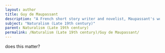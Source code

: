 ```yaml
---
layout: author
title: Guy de Maupassant
description: "A French short story writer and novelist, Maupassant's works often illustrate the harsh realities of life and nature, as seen in stories like 'The Necklace' and 'Boule de Suif', emphasizing his Naturalist approach."
subject: "Naturalism (Late 19th century)"
parent: Naturalism (Late 19th century)
permalink: /Naturalism (Late 19th century)/Guy de Maupassant/
---
```


does this matter?
